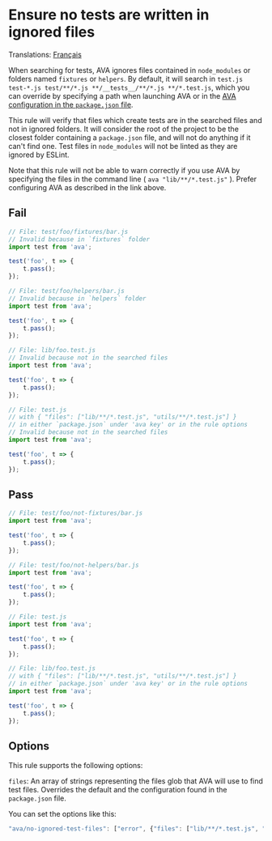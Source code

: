 # Ensure no tests are written in ignored files

Translations: [Français](https://github.com/sindresorhus/ava-docs/blob/master/fr_FR/related/eslint-plugin-ava/docs/rules/no-ignored-test-files.md)

When searching for tests, AVA ignores files contained in `node_modules` or folders named `fixtures` or `helpers`. By default, it will search in `test.js test-*.js test/**/*.js **/__tests__/**/*.js **/*.test.js`, which you can override by specifying a path when launching AVA or in the [AVA configuration in the `package.json` file](https://github.com/sindresorhus/ava#configuration).

This rule will verify that files which create tests are in the searched files and not in ignored folders. It will consider the root of the project to be the closest folder containing a `package.json` file, and will not do anything if it can't find one. Test files in `node_modules` will not be linted as they are ignored by ESLint.

Note that this rule will not be able to warn correctly if you use AVA by specifying the files in the command line ( `ava "lib/**/*.test.js"` ). Prefer configuring AVA as described in the link above.

## Fail

```js
// File: test/foo/fixtures/bar.js
// Invalid because in `fixtures` folder
import test from 'ava';

test('foo', t => {
	t.pass();
});

// File: test/foo/helpers/bar.js
// Invalid because in `helpers` folder
import test from 'ava';

test('foo', t => {
	t.pass();
});

// File: lib/foo.test.js
// Invalid because not in the searched files
import test from 'ava';

test('foo', t => {
	t.pass();
});

// File: test.js
// with { "files": ["lib/**/*.test.js", "utils/**/*.test.js"] }
// in either `package.json` under 'ava key' or in the rule options
// Invalid because not in the searched files
import test from 'ava';

test('foo', t => {
	t.pass();
});
```


## Pass

```js
// File: test/foo/not-fixtures/bar.js
import test from 'ava';

test('foo', t => {
	t.pass();
});

// File: test/foo/not-helpers/bar.js
import test from 'ava';

test('foo', t => {
	t.pass();
});

// File: test.js
import test from 'ava';

test('foo', t => {
	t.pass();
});

// File: lib/foo.test.js
// with { "files": ["lib/**/*.test.js", "utils/**/*.test.js"] }
// in either `package.json` under 'ava key' or in the rule options
import test from 'ava';

test('foo', t => {
	t.pass();
});
```

## Options

This rule supports the following options:

`files`: An array of strings representing the files glob that AVA will use to find test files. Overrides the default and the configuration found in the `package.json` file.

You can set the options like this:

```js
"ava/no-ignored-test-files": ["error", {"files": ["lib/**/*.test.js", "utils/**/*.test.js"]}]
```
